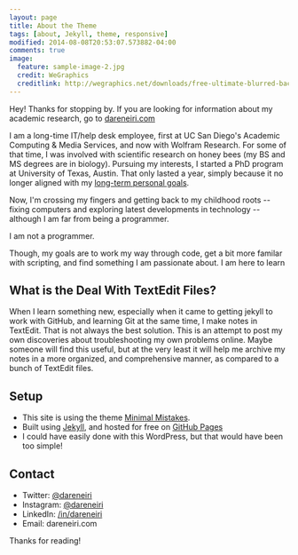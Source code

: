 ```yaml
---
layout: page
title: About the Theme
tags: [about, Jekyll, theme, responsive]
modified: 2014-08-08T20:53:07.573882-04:00
comments: true
image:
  feature: sample-image-2.jpg
  credit: WeGraphics
  creditlink: http://wegraphics.net/downloads/free-ultimate-blurred-background-pack/
---
```



Hey! Thanks for stopping by. If you are looking for information about my academic research, go to [dareneiri.com](http://dareneiri.com)

I am a long-time IT/help desk employee, first at UC San Diego's Academic Computing & Media Services, and now with Wolfram Research. For some of that time, I was involved with scientific research on honey bees (my BS and MS degrees are in biology). Pursuing my interests, I started a PhD program at University of Texas, Austin. That only lasted a year, simply because it no longer aligned with my [long-term personal goals](http://dareneiri.com/2014/10/30/why-i-decided-to-leave-academia/). 

Now, I'm crossing my fingers and getting back to my childhood roots -- fixing computers and exploring latest developments in technology -- although I am far from being a programmer. 

I am not a programmer. 

Though, my goals are to work my way through code, get a bit more familar with scripting, and find something I am passionate about. I am here to learn

## What is the Deal With TextEdit Files?
When I learn something new, especially when it came to getting jekyll to work with GitHub, and learning Git at the same time, I make notes in TextEdit. That is not always the best solution. This is an attempt to post my own discoveries about troubleshooting my own problems online. Maybe someone will find this useful, but at the very least it will help me archive my notes in a more organized, and comprehensive manner, as compared to a bunch of TextEdit files. 

## Setup

* This site is using the theme [Minimal Mistakes](https://mmistakes.github.io/minimal-mistakes/).
* Built using [Jekyll](http://jekyllrb.com), and hosted for free on [GitHub Pages](https://pages.github.com)
* I could have easily done with this WordPress, but that would have been too simple!


## Contact
* Twitter: [@dareneiri](https://twitter.com/dareneiri)
* Instagram: [@dareneiri](http://instagram.com/dareneiri)
* LinkedIn: [/in/dareneiri](http://linkedin.com/in/dareneiri)
* Email: dareneiri.com

Thanks for reading!